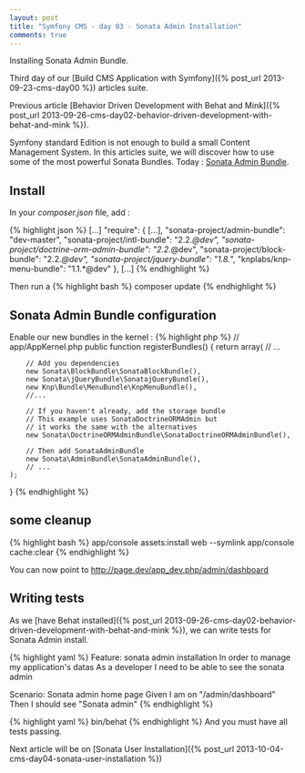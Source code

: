 ```yaml
---
layout: post
title: "Symfony CMS - day 03 - Sonata Admin Installation"
comments: true
---
```


Installing Sonata Admin Bundle.

Third day of our [Build CMS Application with Symfony]({% post_url 2013-09-23-cms-day00 %}) articles suite.

Previous article [Behavior Driven Development with Behat and Mink]({% post_url 2013-09-26-cms-day02-behavior-driven-development-with-behat-and-mink %}).

Symfony standard Edition is not enough to build a small Content Management System. In this articles suite, we will discover how to use some of the most powerful Sonata Bundles. Today : [Sonata Admin Bundle](http://sonata-project.org/bundles/admin/master/doc/index.html).

## Install

In your *composer.json* file, add :

{% highlight json %}
[...]
    "require": {
        [...],
        "sonata-project/admin-bundle": "dev-master",
        "sonata-project/intl-bundle": "2.2.*@dev",
        "sonata-project/doctrine-orm-admin-bundle": "2.2.*@dev",
        "sonata-project/block-bundle": "2.2.*@dev",
        "sonata-project/jquery-bundle": "1.8.*",
        "knplabs/knp-menu-bundle": "1.1.*@dev"
    },
[...]
{% endhighlight %}

Then run a
{% highlight bash %}
composer update
{% endhighlight %}

## Sonata Admin Bundle configuration

Enable our new bundles in the kernel :
{% highlight php %}
// app/AppKernel.php
public function registerBundles()
{
    return array(
        // ...

        // Add you dependencies
        new Sonata\BlockBundle\SonataBlockBundle(),
        new Sonata\jQueryBundle\SonatajQueryBundle(),
        new Knp\Bundle\MenuBundle\KnpMenuBundle(),
        //...

        // If you haven't already, add the storage bundle
        // This example uses SonataDoctrineORMAdmin but
        // it works the same with the alternatives
        new Sonata\DoctrineORMAdminBundle\SonataDoctrineORMAdminBundle(),

        // Then add SonataAdminBundle
        new Sonata\AdminBundle\SonataAdminBundle(),
        // ...
    );
}
{% endhighlight %}

## some cleanup

{% highlight bash %}
app/console assets:install web --symlink
app/console cache:clear
{% endhighlight %}

You can now point to http://page.dev/app_dev.php/admin/dashboard

## Writing tests

As we [have Behat installed]({% post_url 2013-09-26-cms-day02-behavior-driven-development-with-behat-and-mink %}), we can write tests for Sonata Admin install.

{% highlight yaml %}
Feature: sonata admin installation
  In order to manage my application's datas
  As a developer
  I need to be able to see the sonata admin

  Scenario: Sonata admin home  page
    Given I am on "/admin/dashboard"
    Then I should see "Sonata admin"
{% endhighlight %}

{% highlight yaml %}
bin/behat
{% endhighlight %}
And you must have all tests passing.

Next article will be on [Sonata User Installation]({% post_url 2013-10-04-cms-day04-sonata-user-installation %})